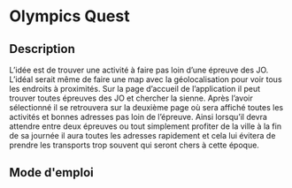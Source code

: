 # Olympics Quest
## Description
L’idée est de trouver une activité à faire pas loin d’une épreuve des JO. L’idéal serait même de
faire une map avec la géolocalisation pour voir tous les endroits à proximités.
Sur la page d’accueil de l’application il peut trouver toutes épreuves des JO et chercher la
sienne. Après l’avoir sélectionné il se retrouvera sur la deuxième page où sera affiché toutes les
activités et bonnes adresses pas loin de l’épreuve. Ainsi lorsqu’il devra attendre entre deux
épreuves ou tout simplement profiter de la ville à la fin de sa journée il aura toutes les adresses
rapidement et cela lui évitera de prendre les transports trop souvent qui seront chers à cette
époque. 

## Mode d'emploi 

